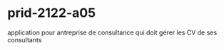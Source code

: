 # prid-2122-a05
application pour antreprise de consultance qui doit gérer les CV de ses consultants 
